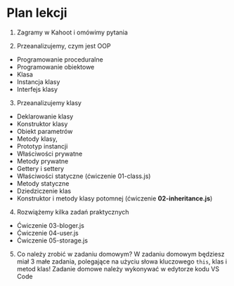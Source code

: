 # Plan lekcji

1. Zagramy w Kahoot i omówimy pytania

2. Przeanalizujemy, czym jest OOP
- Programowanie proceduralne
- Programowanie obiektowe
- Klasa
- Instancja klasy
- Interfejs klasy

3. Przeanalizujemy klasy 
- Deklarowanie klasy
- Konstruktor klasy
- Obiekt parametrów
- Metody klasy,
- Prototyp instancji
- Właściwości prywatne
- Metody prywatne
- Gettery i settery
- Właściwości statyczne (ćwiczenie 01-class.js)
- Metody statyczne
- Dziedziczenie klas
- Konstruktor i metody klasy potomnej (ćwiczenie **02-inheritance.js**)

4. Rozwiążemy kilka zadań praktycznych
- Ćwiczenie 03-bloger.js
- Ćwiczenie 04-user.js
- Ćwiczenie 05-storage.js

5. Co należy zrobić w zadaniu domowym? W zadaniu domowym będziesz miał 3 małe zadania, polegające na użyciu słowa kluczowego `this`, klas i metod klas! Zadanie domowe należy wykonywać w edytorze kodu VS Code
